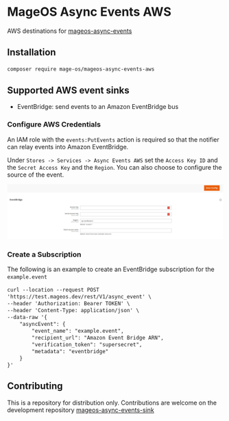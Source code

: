 # MageOS Async Events AWS

AWS destinations for [mageos-async-events](https://github.com/mage-os/mageos-async-events)

## Installation

```sh
composer require mage-os/mageos-async-events-aws
```

## Supported AWS event sinks

* EventBridge: send events to an Amazon EventBridge bus

### Configure AWS Credentials

An IAM role with the `events:PutEvents` action is required so that the notifier can relay events into Amazon
EventBridge.

Under `Stores -> Services -> Async Events AWS` set the `Access Key ID` and the `Secret Access Key` and the `Region`. You
can also choose to configure the source of the event.

![AWS Config](./docs/config.png)

### Create a Subscription

The following is an example to create an EventBridge subscription for the `example.event` 
```shell
curl --location --request POST 'https://test.mageos.dev/rest/V1/async_event' \
--header 'Authorization: Bearer TOKEN' \
--header 'Content-Type: application/json' \
--data-raw '{
    "asyncEvent": {
        "event_name": "example.event",
        "recipient_url": "Amazon Event Bridge ARN",
        "verification_token": "supersecret",
        "metadata": "eventbridge"
    }
}'
```

## Contributing

This is a repository for distribution only.
Contributions are welcome on the development repository [mageos-async-events-sink](https://github.com/mage-os/mageos-async-events-sinks)
